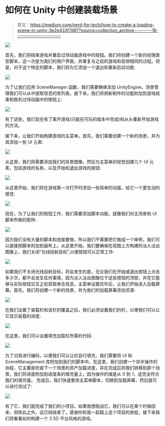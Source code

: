 # 如何在 Unity 中创建装载场景

> 原文：<https://medium.com/nerd-for-tech/how-to-create-a-loading-scene-in-unity-3e2e433f7d97?source=collection_archive---------18----------------------->

![](img/5e51e0fe7a5885a1a5262f8a731b84c0.png)

首先，我们将结束游戏并重启过场动画游戏中的按钮。我们将创建一个新的经理类型脚本，这一次是为我们的用户界面，并重复与之前的游戏和音频相同的过程。但是，对于这个特定的脚本，我们将为它添加一个退出和重新启动功能:

![](img/0058261e051be6c312ef33899bedf25e.png)

为了让我们应用 SceneManager 函数，我们需要确保添加 UnityEngine。场景管理我们可以从中提取信息的库列表。接下来，我们将把新制作的功能附加到游戏结束和胜利过场动画中的按钮上:

![](img/24571370220414b54c725d7227a5b9f1.png)

有了这些，我们现在有了离开游戏(只能在可玩的版本中完成)和从头重新开始游戏的方法。

接下来，让我们开始构建游戏的主菜单。首先，我们需要创建一个新的场景，并为其添加一些 UI 元素:

![](img/810decc55e63a7cd633d561be07394b2.png)

从这里，我们将需要添加我们的背景图像，然后为主菜单的视觉创建几个 UI 元素，包括游戏的名称，以及开始和退出游戏的按钮:

![](img/844ffc1e699cb7837e8cc21091c61402.png)

从这里开始，我们将在游戏第一次打开时添加一些简单的动画，给它一个更生动的感觉:

![](img/b69173b443fd38a2e88d9b06e300a04a.png)

现在，为了让我们的按钮工作，我们需要添加脚本功能，就像我们对主场景和 UI 脚本所做的那样:

![](img/1003d48dea66859a70e547e33f87f09c.png)

因为我们没有大量的脚本和连接要做，所以我们不需要把它做成一个单例，我们可以直接把脚本附加到画布上。从这里开始，我们要确保在视图上方构建的淡入淡出图像上，我们关闭“光线投射目标”,以便按钮可以正常工作:

![](img/0e84eeb191fd9e2371ed8ee1f28e9623.png)

如果我们不关闭光线投射目标，将会发生的是，无论我们在开始或退出按钮上点击多少次，都不会发生任何事情，因为淡入淡出图像位于这些按钮的顶部，并在它能够与实际按钮交互之前获取单击信息。主菜单设置完毕后，让我们开始进入加载屏幕。首先，我们将创建一个新的场景，并为我们的加载屏幕添加资源:

![](img/6fb5d20919b8e7845d087a99fb52dcc8.png)

在我们设置了装载栏和该栏的覆盖之后，我们必须设置我们的栏，以便我们可以让它显示装载的进度:

![](img/815f193e9a88d988e8679cf4182bc125.png)

在这里，我们可以设置填充加载栏所需的代码:

![](img/4921e549e7e286c414f26ffd5b2ef00e.png)

为了对其进行编码，以便我们可以让栏自行填充，我们需要将 UI 和 SceneManagement 库附加到我们的脚本中。在这里，我们创建一个异步操作的协程，它主要是检查下一个场景的资产加载进度，并在完成后将我们转移到那个场景。我们将进度附加到进度条的填充量上，因为操作的值是从 0 到 1，这完全符合我们的填充量。
完成后，我们快速更改主菜单脚本，切换到加载屏幕，然后就可以进行测试了:

![](img/9420164bbdb1ca95e10e9d0bdb1f75ef.png)

有了它，我们就完成了我们的小项目。如果我想挑战它，我们可以在某个时候回来，但除此之外，这已经结束了。感谢你和我一起踏上这个项目的旅程，接下来我们将看看如何构建一个 2.5D 平台风格的游戏。